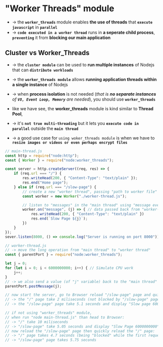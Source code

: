 
# "Worker Threads" module
* -> the **`worker_threads`** module enables **the use of threads** that **`execute javascript`** in **`parallel`** 
* -> **`code executed in a worker thread`** runs in **a seperate child process**, **`preventing`** it from **blocking our main application**

## Cluster vs Worker_Threads
* -> the **`cluster module`** can be used to **run multiple instances** of Nodejs that can **`distribute workloads`**
* -> the **`worker_threads module`** allows **running application threads within a single instance** of Nodejs
* -> when **process isolation** is not needed (_that is **no separate instances** of **`V8, Event Loop, Memory`** are needed_), you should use **`worker_threads`**

* like we have see, the **worker_threads** module is kind similar to **Thread Pool**,
* -> it's **`not true multi-threading`** but it lets you **`execute code in parallel`** outside the **`main thread`** 
* -> a good use case for `using woker_threads module` is when we have to **`resize images or videos or even perhaps encrypt files`**

```js
// main-thread.js
const http = require("node:http");
const { Worker } = require("node:worker_threads");

const server = http.createServer((req, res) => {
    if (req.url === "/") {
        res.writeHead(200, { "Content-Type": "text/plain" });
        res.end("Home page");
    } else if (req.url === "/slow-page") {
        // create a new "worker thread", passing "path to worker file" as argument
        const worker = new Worker("./worker-thread.js");

        // listen to "messages" in the "main thread" using "message event"
        worker.on("message", (j) => { // data passed back from "worker-thread"
            res.writeHead(200, { "Content-Type": "text/plain" })
            res.end(`Slow Page ${j}`);
        })
    }
});
sever.listen(8000, () => console.log("Server is running on port 8000"))

// worker-thread.js
// -> move the long operation from "main thread" to "worker thread"
const { parentPort } = require("node:worker_threads");

let j = 0;
for (let i = 0; i < 6000000000; i++) { // Simulate CPU work
    j++;
}
// -> we also send a value (of "j" variable) back to the "main thread"
parentPort.postMessage(j);

// now start the server, go to Browser reload "/slow-page" page and quickly reload "/" page
// -> the "/" page take 2 miliseconds (not blocked by "/slow-page" page)
// -> the "/slow-page" page take 5.1 seconds and display "Slow page 6000000000"

// if not using "worker_threads" module, 
// when run "node main-thread.js" than head to Browser:
// -> "/" take 10 miliseconds
// -> "/slow-page" take 5.05 seconds and display "Slow Page 6000000000" to UI
// now reload the "/slow-page" page then quickly reload the "/" page:
// -> "/" page takes 4.7 seconds (being "blocked" while the first request is being served)
// -> "/slow-page" page takes 5.75 seconds
```